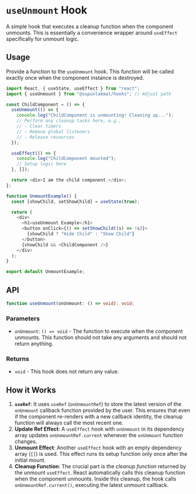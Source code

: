 # `useUnmount` Hook

A simple hook that executes a cleanup function when the component unmounts. This is essentially a convenience wrapper around `useEffect` specifically for unmount logic.

## Usage

Provide a function to the `useUnmount` hook. This function will be called exactly once when the component instance is destroyed.

```typescript
import React, { useState, useEffect } from "react";
import { useUnmount } from "@supunlakmal/hooks"; // Adjust path

const ChildComponent = () => {
  useUnmount(() => {
    console.log("ChildComponent is unmounting! Cleaning up...");
    // Perform any cleanup tasks here, e.g.,
    // - Clear timers
    // - Remove global listeners
    // - Release resources
  });

  useEffect(() => {
    console.log("ChildComponent mounted");
    // Setup logic here
  }, []);

  return <div>I am the child component.</div>;
};

function UnmountExample() {
  const [showChild, setShowChild] = useState(true);

  return (
    <div>
      <h1>useUnmount Example</h1>
      <button onClick={() => setShowChild((s) => !s)}>
        {showChild ? "Hide Child" : "Show Child"}
      </button>
      {showChild && <ChildComponent />}
    </div>
  );
}

export default UnmountExample;
```

## API

```typescript
function useUnmount(onUnmount: () => void): void;
```

### Parameters

- `onUnmount`: `() => void` - The function to execute when the component unmounts. This function should not take any arguments and should not return anything.

### Returns

- `void` - This hook does not return any value.

## How it Works

1.  **`useRef`**: It uses `useRef` (`onUnmountRef`) to store the latest version of the `onUnmount` callback function provided by the user. This ensures that even if the component re-renders with a new callback identity, the cleanup function will always call the most recent one.
2.  **Update Ref Effect**: A `useEffect` hook with `onUnmount` in its dependency array updates `onUnmountRef.current` whenever the `onUnmount` function changes.
3.  **Unmount Effect**: Another `useEffect` hook with an empty dependency array (`[]`) is used. This effect runs its setup function only once after the initial mount.
4.  **Cleanup Function**: The crucial part is the _cleanup function_ returned by the unmount `useEffect`. React automatically calls this cleanup function when the component unmounts. Inside this cleanup, the hook calls `onUnmountRef.current()`, executing the latest unmount callback.
